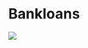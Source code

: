 # Bankloans

<img src="https://drive.google.com/uc?export=view&id=1BIrPvxENxegnN7ukZgUqGLj5sRUoqSOK"/>

